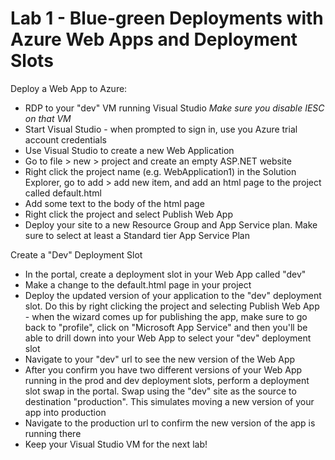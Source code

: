 # Lab 1 - Blue-green Deployments with Azure Web Apps and Deployment Slots

Deploy a Web App to Azure:

* RDP to your "dev" VM running Visual Studio *Make sure you disable IESC on that VM*
* Start Visual Studio - when prompted to sign in, use you Azure trial account credentials
* Use Visual Studio to create a new Web Application
* Go to file > new > project and create an empty ASP.NET website
* Right click the project name (e.g. WebApplication1) in the Solution Explorer, go to add > add new item, and add an html page to the project called default.html
* Add some text to the body of the html page
* Right click the project and select Publish Web App
* Deploy your site to a new Resource Group and App Service plan. Make sure to select at least a Standard tier App Service Plan

Create a "Dev" Deployment Slot

* In the portal, create a deployment slot in your Web App called "dev"
* Make a change to the default.html page in your project
* Deploy the updated version of your application to the "dev" deployment slot. Do this by right clicking the project and selecting Publish Web App - when the wizard comes up for publishing the app, make sure to go back to "profile", click on "Microsoft App Service" and then you'll be able to drill down into your Web App to select your "dev" deployment slot
* Navigate to your "dev" url to see the new version of the Web App
* After you confirm you have two different versions of your Web App running in the prod and dev deployment slots, perform a deployment slot swap in the portal.  Swap using the "dev" site as the source to destination "production". This simulates moving a new version of your app into production
* Navigate to the production url to confirm the new version of the app is running there
* Keep your Visual Studio VM for the next lab!


